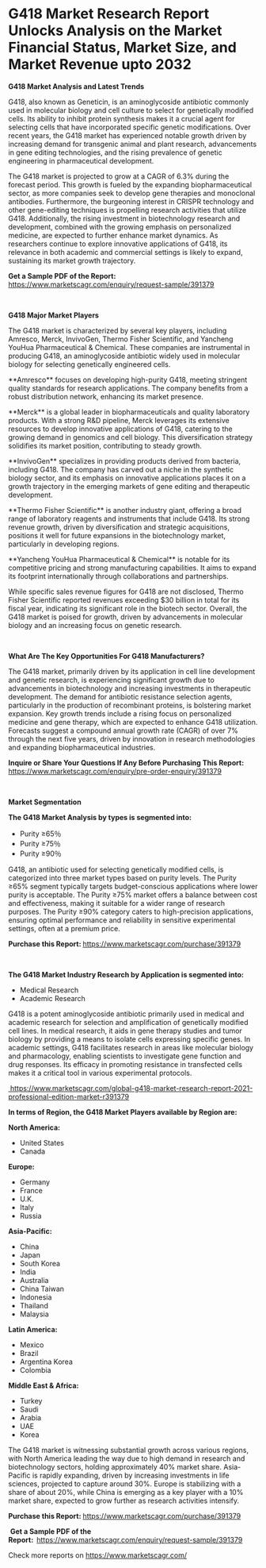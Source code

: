 <p><h1>G418 Market Research Report Unlocks Analysis on the Market Financial Status, Market Size, and Market Revenue upto 2032</h1></p><p><strong>G418 Market Analysis and Latest Trends</strong></p>
<p><p>G418, also known as Geneticin, is an aminoglycoside antibiotic commonly used in molecular biology and cell culture to select for genetically modified cells. Its ability to inhibit protein synthesis makes it a crucial agent for selecting cells that have incorporated specific genetic modifications. Over recent years, the G418 market has experienced notable growth driven by increasing demand for transgenic animal and plant research, advancements in gene editing technologies, and the rising prevalence of genetic engineering in pharmaceutical development.</p><p>The G418 market is projected to grow at a CAGR of 6.3% during the forecast period. This growth is fueled by the expanding biopharmaceutical sector, as more companies seek to develop gene therapies and monoclonal antibodies. Furthermore, the burgeoning interest in CRISPR technology and other gene-editing techniques is propelling research activities that utilize G418. Additionally, the rising investment in biotechnology research and development, combined with the growing emphasis on personalized medicine, are expected to further enhance market dynamics. As researchers continue to explore innovative applications of G418, its relevance in both academic and commercial settings is likely to expand, sustaining its market growth trajectory.</p></p>
<p><strong>Get a Sample PDF of the Report:&nbsp;</strong> <a href="https://www.marketscagr.com/enquiry/request-sample/391379?utm_campaign=1789&utm_medium=2&utm_source=Github&utm_content=ia&utm_term=16012025&utm_id=g418">https://www.marketscagr.com/enquiry/request-sample/391379</a></p>
<p>&nbsp;</p>
<p><strong>G418 Major Market Players</strong></p>
<p><p>The G418 market is characterized by several key players, including Amresco, Merck, InvivoGen, Thermo Fisher Scientific, and Yancheng YouHua Pharmaceutical & Chemical. These companies are instrumental in producing G418, an aminoglycoside antibiotic widely used in molecular biology for selecting genetically engineered cells.</p><p>**Amresco** focuses on developing high-purity G418, meeting stringent quality standards for research applications. The company benefits from a robust distribution network, enhancing its market presence. </p><p>**Merck** is a global leader in biopharmaceuticals and quality laboratory products. With a strong R&D pipeline, Merck leverages its extensive resources to develop innovative applications of G418, catering to the growing demand in genomics and cell biology. This diversification strategy solidifies its market position, contributing to steady growth.</p><p>**InvivoGen** specializes in providing products derived from bacteria, including G418. The company has carved out a niche in the synthetic biology sector, and its emphasis on innovative applications places it on a growth trajectory in the emerging markets of gene editing and therapeutic development.</p><p>**Thermo Fisher Scientific** is another industry giant, offering a broad range of laboratory reagents and instruments that include G418. Its strong revenue growth, driven by diversification and strategic acquisitions, positions it well for future expansions in the biotechnology market, particularly in developing regions.</p><p>**Yancheng YouHua Pharmaceutical & Chemical** is notable for its competitive pricing and strong manufacturing capabilities. It aims to expand its footprint internationally through collaborations and partnerships.</p><p>While specific sales revenue figures for G418 are not disclosed, Thermo Fisher Scientific reported revenues exceeding $30 billion in total for its fiscal year, indicating its significant role in the biotech sector. Overall, the G418 market is poised for growth, driven by advancements in molecular biology and an increasing focus on genetic research.</p></p>
<p>&nbsp;</p>
<p><strong>What Are The Key Opportunities For G418 Manufacturers?</strong></p>
<p><p>The G418 market, primarily driven by its application in cell line development and genetic research, is experiencing significant growth due to advancements in biotechnology and increasing investments in therapeutic development. The demand for antibiotic resistance selection agents, particularly in the production of recombinant proteins, is bolstering market expansion. Key growth trends include a rising focus on personalized medicine and gene therapy, which are expected to enhance G418 utilization. Forecasts suggest a compound annual growth rate (CAGR) of over 7% through the next five years, driven by innovation in research methodologies and expanding biopharmaceutical industries.</p></p>
<p><strong>Inquire or Share Your Questions If Any Before Purchasing This Report:</strong> <a href="https://www.marketscagr.com/enquiry/pre-order-enquiry/391379?utm_campaign=1789&utm_medium=2&utm_source=Github&utm_content=ia&utm_term=16012025&utm_id=g418">https://www.marketscagr.com/enquiry/pre-order-enquiry/391379</a></p>
<p>&nbsp;</p>
<p><strong>Market Segmentation</strong></p>
<p><strong>The G418 Market Analysis by types is segmented into:</strong></p>
<p><ul><li>Purity ≥65％</li><li>Purity ≥75％</li><li>Purity ≥90％</li></ul></p>
<p><p>G418, an antibiotic used for selecting genetically modified cells, is categorized into three market types based on purity levels. The Purity ≥65% segment typically targets budget-conscious applications where lower purity is acceptable. The Purity ≥75% market offers a balance between cost and effectiveness, making it suitable for a wider range of research purposes. The Purity ≥90% category caters to high-precision applications, ensuring optimal performance and reliability in sensitive experimental settings, often at a premium price.</p></p>
<p><strong>Purchase this Report:&nbsp;</strong><a href="https://www.marketscagr.com/purchase/391379?utm_campaign=1789&utm_medium=2&utm_source=Github&utm_content=ia&utm_term=16012025&utm_id=g418">https://www.marketscagr.com/purchase/391379</a></p>
<p>&nbsp;</p>
<p><strong>The G418 Market Industry Research by Application is segmented into:</strong></p>
<p><ul><li>Medical Research</li><li>Academic Research</li></ul></p>
<p><p>G418 is a potent aminoglycoside antibiotic primarily used in medical and academic research for selection and amplification of genetically modified cell lines. In medical research, it aids in gene therapy studies and tumor biology by providing a means to isolate cells expressing specific genes. In academic settings, G418 facilitates research in areas like molecular biology and pharmacology, enabling scientists to investigate gene function and drug responses. Its efficacy in promoting resistance in transfected cells makes it a critical tool in various experimental protocols.</p></p>
<p><a href="https://www.marketscagr.com/global-g418-market-research-report-2021-professional-edition-market-r391379?utm_campaign=1789&utm_medium=2&utm_source=Github&utm_content=ia&utm_term=16012025&utm_id=g418">&nbsp;https://www.marketscagr.com/global-g418-market-research-report-2021-professional-edition-market-r391379</a></p>
<p><strong>In terms of Region, the G418 Market Players available by Region are:</strong></p>
<p>
    <p> <strong> North America: </strong>
        <ul>
            <li>United States</li>
            <li>Canada</li>
        </ul>
        </p> 
    <p> <strong> Europe: </strong>
        <ul>
            <li>Germany</li>
            <li>France</li>
            <li>U.K.</li>
            <li>Italy</li>
            <li>Russia</li>
        </ul>
        </p> 
    <p> <strong> Asia-Pacific: </strong>
        <ul>
            <li>China</li>
            <li>Japan</li>
            <li>South Korea</li>
            <li>India</li>
            <li>Australia</li>
            <li>China Taiwan</li>
            <li>Indonesia</li>
            <li>Thailand</li>
            <li>Malaysia</li>
        </ul>
        </p> 
    <p> <strong> Latin America: </strong>
        <ul>
            <li>Mexico</li>
            <li>Brazil</li>
            <li>Argentina Korea</li>
            <li>Colombia</li>
        </ul>
        </p> 
    <p> <strong> Middle East & Africa: </strong>
        <ul>
            <li>Turkey</li>
            <li>Saudi</li>
            <li>Arabia</li>
            <li>UAE</li>
            <li>Korea</li>
        </ul>
    </p>
    </p>
<p><p>The G418 market is witnessing substantial growth across various regions, with North America leading the way due to high demand in research and biotechnology sectors, holding approximately 40% market share. Asia-Pacific is rapidly expanding, driven by increasing investments in life sciences, projected to capture around 30%. Europe is stabilizing with a share of about 20%, while China is emerging as a key player with a 10% market share, expected to grow further as research activities intensify.</p></p>
<p><strong>Purchase this Report: </strong><a href="https://www.marketscagr.com/purchase/391379?utm_campaign=1789&utm_medium=2&utm_source=Github&utm_content=ia&utm_term=16012025&utm_id=g418">https://www.marketscagr.com/purchase/391379</a></p>
<p>&nbsp;<strong>Get a Sample PDF of the Report:&nbsp;&nbsp;</strong><a href="https://www.marketscagr.com/enquiry/request-sample/391379?utm_campaign=1789&utm_medium=2&utm_source=Github&utm_content=ia&utm_term=16012025&utm_id=g418">https://www.marketscagr.com/enquiry/request-sample/391379</a></p>
<p><strong></strong></p>
<p>Check more reports on <a href="https://www.marketscagr.com/?utm_campaign=1789&utm_medium=2&utm_source=Github&utm_content=ia&utm_term=16012025&utm_id=g418">https://www.marketscagr.com/</a></p>